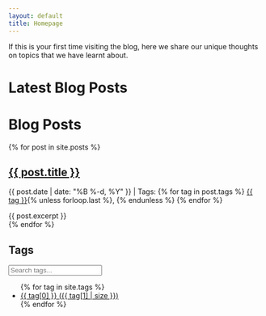 ```yaml
---
layout: default
title: Homepage
---
```



If this is your first time visiting the blog, here we share our unique thoughts on topics that we have learnt about.

# Latest Blog Posts

<div class="content-wrapper">
  <main class="post-list">
    <h1>Blog Posts</h1>
    {% for post in site.posts %}
      <article class="post">
        <h2><a href="{{ post.url | relative_url }}">{{ post.title }}</a></h2>
        <p class="post-meta">
          {{ post.date | date: "%B %-d, %Y" }} |
          Tags:
          {% for tag in post.tags %}
            <a href="{{ '/tag/' | append: tag | slugify | append: '.html' | relative_url }}">{{ tag }}</a>{% unless forloop.last %}, {% endunless %}
          {% endfor %}
        </p>
        {{ post.excerpt }}
      </article>
    {% endfor %}
  </main>

  <aside class="tag-sidebar">
    <h2>Tags</h2>
    <input type="text" id="tag-search" placeholder="Search tags...">
    <ul class="tag-cloud">
    {% for tag in site.tags %}
      <li>
        <a href="{{ '/tag/' | append: tag[0] | slugify | append: '.html' | relative_url }}">
          {{ tag[0] }} <span>({{ tag[1] | size }})</span>
        </a>
      </li>
    {% endfor %}
    </ul>
  </aside>
</div>

<script src="{{ '/assets/js/search.js' | relative_url }}"></script>